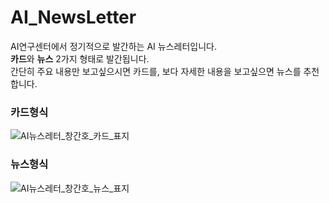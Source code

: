 # AI_NewsLetter

AI연구센터에서 정기적으로 발간하는 AI 뉴스레터입니다. <br>
<b>카드</b>와 <b>뉴스</b> 2가지 형태로 발간됩니다. <br>
간단히 주요 내용만 보고싶으시면 카드를, 보다 자세한 내용을 보고싶으면 뉴스를 추천합니다.

### 카드형식
 ![AI뉴스레터_창간호_카드_표지](https://user-images.githubusercontent.com/96035289/203706295-5df31cac-9c2b-441c-b527-ba8478eaa49f.png)


### 뉴스형식
 ![AI뉴스레터_창간호_뉴스_표지](https://user-images.githubusercontent.com/96035289/203706638-fc7b17f5-6b0b-4fa5-ba29-a8582f118af4.png)
